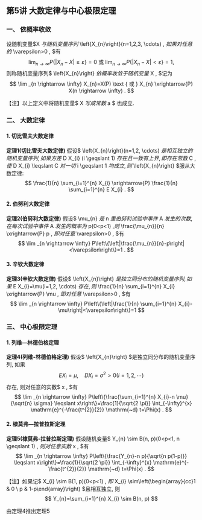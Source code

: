 ## 第5讲 大数定律与中心极限定理

### 一、 依概率收敛

设随机变量$X  $与随机变量序列$  \left\{X_{n}\right\}(n=1,2,3, \cdots) , $如果对任意的$  \varepsilon>0 , $有
$$
\lim _{n \rightarrow \infty} P\left\{\left|X_{n}-X\right| \geqslant \varepsilon\right\}=0 \text { 或 } \lim _{n \rightarrow \infty} P\left\{\left|X_{n}-X\right|<\varepsilon\right\}=1,
$$
则称随机变量序列$  \left\{X_{n}\right\}  $依概率收敛于随机变量$  X , $记为
$$
\lim _{n \rightarrow \infty} X_{n}=X(P) \text { 或 } X_{n} \xrightarrow{P} X(n \rightarrow \infty) .
$$

【注】以上定义中将随机变量$  X  $写成常数$  a  $ 也成立.

### 二、 大数定律

#### 1. 切比雪夫大数定律

**定理1(切比雪夫大数定律)**	假设$  \left\{X_{n}\right\}(n=1,2, \cdots)  $是相互独立的随机变量序列, 如果方差$  D X_{i}   (i \geqslant 1)  $存在且一致有上界, 即存在常数$  C , $使$  D X_{i} \leqslant C  $对一切$  i \geqslant 1  $均成立, 则$  \left\{X_{n}\right\}  $服从大数定律:
$$
\frac{1}{n} \sum_{i=1}^{n} X_{i} \xrightarrow{P} \frac{1}{n} \sum_{i=1}^{n} E X_{i} .
$$

#### 2. 伯努利大数定律

**定理2(伯努利大数定律)**	假设$  \mu_{n}  $是$  n  $重伯努利试验中事件$  A  $发生的次数, 在每次试验中事件$  A  $发生的概率为$  p(0<p<1) ,$则$  \frac{\mu_{n}}{n} \xrightarrow{P} p , $即对任意$  \varepsilon>0 , $有
$$
\lim _{n \rightarrow \infty} P\left\{\left|\frac{\mu_{n}}{n}-p\right|<\varepsilon\right\}=1 .
$$

#### 3. 辛钦大数定律

**定理3(辛钦大数定律)**	假设$  \left\{X_{n}\right\}  $是独立同分布的随机变量序列, 如果$  E X_{i}=\mu(i=1,2, \cdots)  $存在, 则$  \frac{1}{n} \sum_{i=1}^{n} X_{i} \xrightarrow{P} \mu , $即对任意$  \varepsilon>0 , $有
$$
\lim _{n \rightarrow \infty} P\left\{\left|\frac{1}{n} \sum_{i=1}^{n} X_{i}-\mu\right|<\varepsilon\right\}=1
$$

### 三、 中心极限定理

#### 1. 列维—林德伯格定理

**定理4(列维-林德伯格定理)**	假设$  \left\{X_{n}\right\}  $是独立同分布的随机变量序列, 如果
$$
E X_{i}=\mu, \quad D X_{i}=\sigma^{2}>0(i=1,2, \cdots)
$$
存在, 则对任意的实数$  x , $有
$$
\lim _{n \rightarrow \infty} P\left\{\frac{\sum_{i=1}^{n} X_{i}-n \mu}{\sqrt{n} \sigma} \leqslant x\right\}=\frac{1}{\sqrt{2 \pi}} \int_{-\infty}^{x} \mathrm{e}^{-\frac{t^{2}}{2}} \mathrm{~d} t=\Phi(x) .
$$
#### 2. 棣莫弗—拉普拉斯定理

**定理5(棣莫弗-拉普拉斯定理)**	假设随机变量$  Y_{n} \sim B(n, p)(0<p<1, n \geqslant 1) , $则对任意实数$  x , $有
$$
\lim _{n \rightarrow \infty} P\left\{\frac{Y_{n}-n p}{\sqrt{n p(1-p)}} \leqslant x\right\}=\frac{1}{\sqrt{2 \pi}} \int_{-\infty}^{x} \mathrm{e}^{-\frac{t^{2}}{2}} \mathrm{~d} t=\Phi(x) .
$$

【注】如果记$  X_{i} \sim B(1, p)(0<p<1) , $即$  X_{i} \sim\left(\begin{array}{cc}1 & 0 \\ p & 1-p\end{array}\right)  $且相互独立, 则
$$
Y_{n}=\sum_{i=1}^{n} X_{i} \sim B(n, p)
$$

由定理4推出定理5